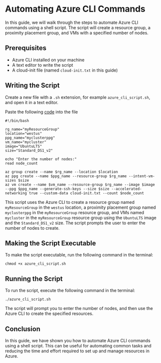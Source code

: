 # Automating Azure CLI Commands

In this guide, we will walk through the steps to automate Azure CLI commands using a shell script. The script will create a resource group, a proximity placement group, and VMs with a specified number of nodes.

## Prerequisites

- Azure CLI installed on your machine
- A text editor to write the script
- A cloud-init file (named `cloud-init.txt` in this guide)

## Writing the Script

Create a new file with a `.sh` extension, for example `azure_cli_script.sh`, and open it in a text editor.

Paste the following [code](azure_cli_script.sh) into the file

``` console
#!/bin/bash

rg_name="myResourceGroup"
location="westus"
ppg_name="myclusterppg"
vm_name="mycluster"
image="UbuntuLTS"
size="Standard_DS1_v2"

echo "Enter the number of nodes:"
read node_count

az group create --name $rg_name --location $location
az ppg create --name $ppg_name --resource-group $rg_name --intent-vm-sizes $size
az vm create --name $vm_name --resource-group $rg_name --image $image --ppg $ppg_name --generate-ssh-keys --size $size --accelerated-networking true --custom-data cloud-init.txt --count $node_count
```

This script uses the Azure CLI to create a resource group named `myResourceGroup` in the `westus` location, a proximity placement group named `myclusterppg` in the `myResourceGroup` resource group, and VMs named `mycluster` in the `myResourceGroup` resource group using the `UbuntuLTS` image and the `Standard_DS1_v2` size. The script prompts the user to enter the number of nodes to create.

## Making the Script Executable

To make the script executable, run the following command in the terminal:

``` console
chmod +x azure_cli_script.sh
```

## Running the Script

To run the script, execute the following command in the terminal:
``` console
./azure_cli_script.sh
```

The script will prompt you to enter the number of nodes, and then use the Azure CLI to create the specified resources.

## Conclusion

In this guide, we have shown you how to automate Azure CLI commands using a shell script. This can be useful for automating common tasks and reducing the time and effort required to set up and manage resources in Azure.
